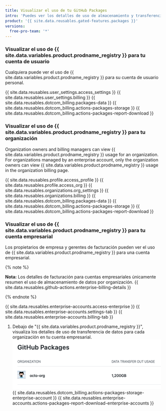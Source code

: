 ```yaml
---
title: Visualizar el uso de tu GitHub Packages
intro: 'Puedes ver los detalles de uso de almacenamiento y transferencia de datos para {{ site.data.variables.product.prodname_registry }}.'
product: '{{ site.data.reusables.gated-features.packages }}'
versions:
  free-pro-team: '*'
---
```


### Visualizar el uso de {{ site.data.variables.product.prodname_registry }} para tu cuenta de usuario

Cualquiera puede ver el uso de {{ site.data.variables.product.prodname_registry }} para su cuenta de usuario personal.

{{ site.data.reusables.user_settings.access_settings }}
{{ site.data.reusables.user_settings.billing }}
{{ site.data.reusables.dotcom_billing.packages-data }}
{{ site.data.reusables.dotcom_billing.actions-packages-storage }}
{{ site.data.reusables.dotcom_billing.actions-packages-report-download }}

### Visualizar el uso de {{ site.data.variables.product.prodname_registry }} para tu organización

Organization owners and billing managers can view {{ site.data.variables.product.prodname_registry }} usage for an organization. For organizations managed by an enterprise account, only the organization owners can view {{ site.data.variables.product.prodname_registry }} usage in the organization billing page.

{{ site.data.reusables.profile.access_profile }}
{{ site.data.reusables.profile.access_org }}
{{ site.data.reusables.organizations.org_settings }}
{{ site.data.reusables.organizations.billing }}
{{ site.data.reusables.dotcom_billing.packages-data }}
{{ site.data.reusables.dotcom_billing.actions-packages-storage }}
{{ site.data.reusables.dotcom_billing.actions-packages-report-download }}

### Visualizar el uso de {{ site.data.variables.product.prodname_registry }} para tu cuenta empresarial

Los propietarios de empresa y gerentes de facturación pueden ver el uso de {{ site.data.variables.product.prodname_registry }} para una cuenta empresarial.

{% note %}

**Nota:** Los detalles de facturación para cuentas empresariales únicamente resumen el uso de almacenamiento de datos por organización. {{ site.data.reusables.github-actions.enterprise-billing-details }}

{% endnote %}

{{ site.data.reusables.enterprise-accounts.access-enterprise }}
{{ site.data.reusables.enterprise-accounts.settings-tab }}
{{ site.data.reusables.enterprise-accounts.billing-tab }}
1. Debajo de "{{ site.data.variables.product.prodname_registry }}", visualiza los detalles de uso de transferencia de datos para cada organización en tu cuenta empresarial. ![Detalles de uso de transferencia de datos](/assets/images/help/billing/packages-data-enterprise.png)
{{ site.data.reusables.dotcom_billing.actions-packages-storage-enterprise-account }}
{{ site.data.reusables.enterprise-accounts.actions-packages-report-download-enterprise-accounts }}
